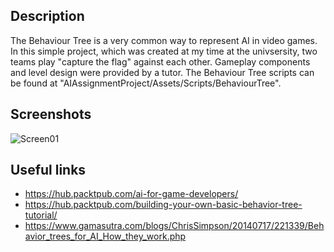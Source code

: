 ## Description
The Behaviour Tree is a very common way to represent AI in video games. 
In this simple project, which was created at my time at the univsersity, two teams play "capture the flag" against each other.
Gameplay components and level design were provided by a tutor.
The Behaviour Tree scripts can be found at "AIAssignmentProject/Assets/Scripts/BehaviourTree".

## Screenshots
![Screen01](https://github.com/Snowball115/SOL-AIBehaviourTree-Assignment/blob/master/Screenshots/BehaviourTree.png)

## Useful links
* https://hub.packtpub.com/ai-for-game-developers/
* https://hub.packtpub.com/building-your-own-basic-behavior-tree-tutorial/
* https://www.gamasutra.com/blogs/ChrisSimpson/20140717/221339/Behavior_trees_for_AI_How_they_work.php
